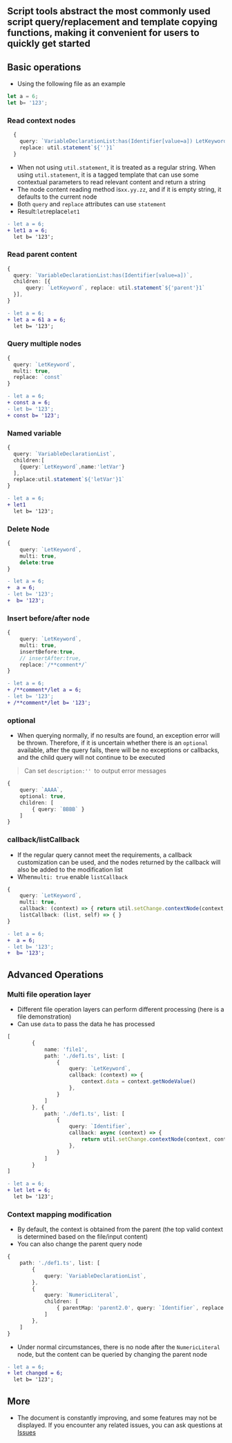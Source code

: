 Script tools abstract the most commonly used script query/replacement and template copying functions, making it convenient for users to quickly get started
---
## Basic operations
- Using the following file as an example

```ts
let a = 6;
let b= '123';
```

### Read context nodes
```ts
  {
    query: `VariableDeclarationList:has(Identifier[value=a]) LetKeyword`,
    replace: util.statement`${''}1`
  }
```

- When not using `util.statement`, it is treated as a regular string. When using `util.statement`, it is a tagged template that can use some contextual parameters to read relevant content and return a string
- The node content reading method is`xx.yy.zz`, and if it is empty string, it defaults to the current node
- Both `query` and `replace` attributes can use `statement`
- Result:`let`replace`let1`

```diff
- let a = 6;
+ let1 a = 6;
  let b= '123';
```

### Read parent content
```ts
{
  query: `VariableDeclarationList:has(Identifier[value=a])`,
  children: [{
      query: `LetKeyword`, replace: util.statement`${'parent'}1`
  }],
}
```
```diff
- let a = 6;
+ let a = 61 a = 6;
  let b= '123';
```

### Query multiple nodes
```ts
{
  query: `LetKeyword`,
  multi: true,
  replace: `const`
}
```
```diff
- let a = 6;
+ const a = 6;
- let b= '123';
+ const b= '123';
```

### Named variable
```ts
{
  query: `VariableDeclarationList`,
  children:[
    {query:`LetKeyword`,name:'letVar'}
  ],
  replace:util.statement`${'letVar'}1`
}
```

```diff
- let a = 6;
+ let1
  let b= '123';
```

### Delete Node
```ts
{
    query: `LetKeyword`,
    multi: true,
    delete:true
}
```
```diff
- let a = 6;
+  a = 6;
- let b= '123';
+  b= '123';
```

### Insert before/after node
```ts
{
    query: `LetKeyword`,
    multi: true,
    insertBefore:true,
    // insertAfter:true,
    replace:`/**comment*/`
}
```
```diff
- let a = 6;
+ /**comment*/let a = 6;
- let b= '123';
+ /**comment*/let b= '123';
```

### optional
- When querying normally, if no results are found, an exception error will be thrown. Therefore, if it is uncertain whether there is an `optional` available, after the query fails, there will be no exceptions or callbacks, and the child query will not continue to be executed


> Can set `description:'' `to output error messages

```ts
{
    query: `AAAA`,
    optional: true,
    children: [
        { query: `BBBB` }
    ]
}
```

### callback/listCallback
- If the regular query cannot meet the requirements, a callback customization can be used, and the nodes returned by the callback will also be added to the modification list
- When`multi: true` enable `listCallback`

```ts
{
    query: `LetKeyword`,
    multi: true,
    callback: (context) => { return util.setChange.contextNode(context,'')},
    listCallback: (list, self) => { }
}
```
```diff
- let a = 6;
+  a = 6;
- let b= '123';
+  b= '123';
```

## Advanced Operations

### Multi file operation layer
- Different file operation layers can perform different processing (here is a file demonstration)
- Can use `data` to pass the data he has processed

```ts
[
        {
            name: 'file1',
            path: './def1.ts', list: [
                {
                    query: `LetKeyword`,
                    callback: (context) => {
                        context.data = context.getNodeValue()
                    },
                }
            ]
        }, {
            path: './def1.ts', list: [
                {
                    query: `Identifier`,
                    callback: async (context) => {
                        return util.setChange.contextNode(context, context.getContext('root.file1.0').data)
                    },
                }
            ]
        }
]
```
```diff
- let a = 6;
+ let let = 6;
  let b= '123';
```

### Context mapping modification
- By default, the context is obtained from the parent (the top valid context is determined based on the file/input content)
- You can also change the parent query node

```ts
{
    path: './def1.ts', list: [
        {
            query: `VariableDeclarationList`,
        },
        {
            query: `NumericLiteral`,
            children: [
                { parentMap: 'parent2.0', query: `Identifier`, replace: `changed` }
            ]
        },
    ]
}
```
- Under normal circumstances, there is no node after the `NumericLiteral` node, but the content can be queried by changing the parent node

```diff
- let a = 6;
+ let changed = 6;
  let b= '123';
```


## More
- The document is constantly improving, and some features may not be displayed. If you encounter any related issues, you can ask questions at [Issues](https://github.com/wszgrcy/code-recycle/issues)